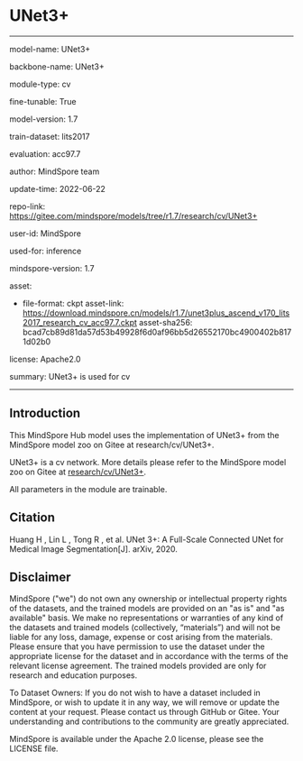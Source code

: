 # UNet3+

---

model-name: UNet3+

backbone-name: UNet3+

module-type: cv

fine-tunable: True

model-version: 1.7

train-dataset: lits2017

evaluation: acc97.7

author: MindSpore team

update-time: 2022-06-22

repo-link: <https://gitee.com/mindspore/models/tree/r1.7/research/cv/UNet3+>

user-id: MindSpore

used-for: inference

mindspore-version: 1.7

asset:

-
    file-format: ckpt
    asset-link: <https://download.mindspore.cn/models/r1.7/unet3plus_ascend_v170_lits2017_research_cv_acc97.7.ckpt>
    asset-sha256: bcad7cb89d81da57d53b49928f6d0af96bb5d26552170bc4900402b8171d02b0

license: Apache2.0

summary: UNet3+ is used for cv

---

## Introduction

This MindSpore Hub model uses the implementation of UNet3+ from the MindSpore model zoo on Gitee at research/cv/UNet3+.

UNet3+ is a cv network. More details please refer to the MindSpore model zoo on Gitee at [research/cv/UNet3+](https://gitee.com/mindspore/models/blob/r1.7/research/cv/UNet3+/README_CN.md).

All parameters in the module are trainable.

## Citation

Huang H , Lin L , Tong R , et al. UNet 3+: A Full-Scale Connected UNet for Medical Image Segmentation[J]. arXiv, 2020.

## Disclaimer

MindSpore ("we") do not own any ownership or intellectual property rights of the datasets, and the trained models are provided on an "as is" and "as available" basis. We make no representations or warranties of any kind of the datasets and trained models (collectively, “materials”) and will not be liable for any loss, damage, expense or cost arising from the materials. Please ensure that you have permission to use the dataset under the appropriate license for the dataset and in accordance with the terms of the relevant license agreement. The trained models provided are only for research and education purposes.

To Dataset Owners: If you do not wish to have a dataset included in MindSpore, or wish to update it in any way, we will remove or update the content at your request. Please contact us through GitHub or Gitee. Your understanding and contributions to the community are greatly appreciated.

MindSpore is available under the Apache 2.0 license, please see the LICENSE file.
